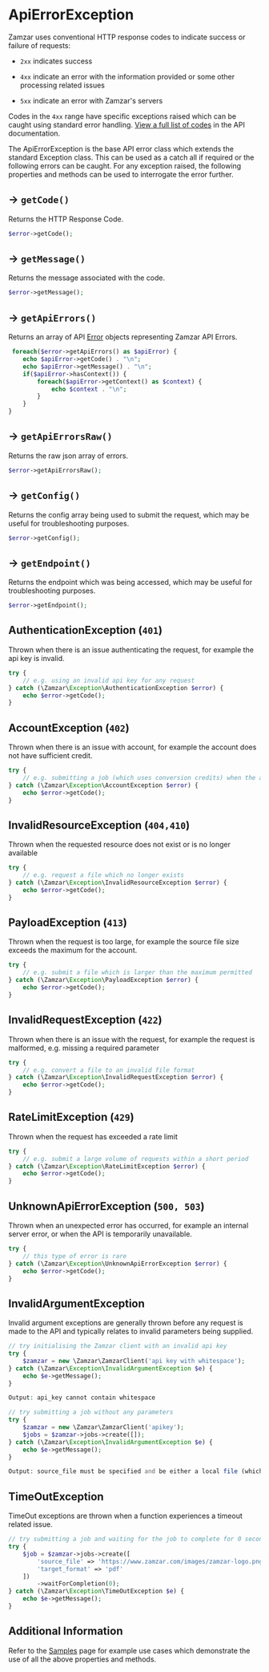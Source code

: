 # ApiErrorException

Zamzar uses conventional HTTP response codes to indicate success or failure of requests:

-  <code>2xx</code> indicates success

 - <code>4xx</code> indicate an error with the information provided or some other processing related issues

 - <code>5xx</code> indicate an error with Zamzar's servers

Codes in the <code>4xx</code> range have specific exceptions raised which can be caught using standard error handling. [View a full list of codes](https://developers.zamzar.com/docs#section-Response_codes) in the API documentation.

The ApiErrorException is the base API error class which extends the standard Exception class. This can be used as a catch all if required or the following errors can be caught. For any exception raised, the following properties and methods can be used to interrogate the error further.

## -> <code>getCode()</code>

Returns the HTTP Response Code.

```php
$error->getCode();
```

## -> <code>getMessage()</code>

Returns the message associated with the code.

```php
$error->getMessage();
```

## -> <code>getApiErrors()</code>

Returns an array of API [Error](error.md) objects representing Zamzar API Errors.

```php
 foreach($error->getApiErrors() as $apiError) {
    echo $apiError->getCode() . "\n";
    echo $apiError->getMessage() . "\n";
    if($apiError->hasContext()) {
        foreach($apiError->getContext() as $context) {
            echo $context . "\n";
        }
    }
}
```

## -> <code>getApiErrorsRaw()</code>

Returns the raw json array of errors.

```php
$error->getApiErrorsRaw();
```

## -> <code>getConfig()</code>

Returns the config array being used to submit the request, which may be useful for troubleshooting purposes.

```php
$error->getConfig();
```

## -> <code>getEndpoint()</code>

Returns the endpoint which was being accessed, which may be useful for troubleshooting purposes.

```php
$error->getEndpoint();
```

## AuthenticationException (<code>401</code>)

Thrown when there is an issue authenticating the request, for example the api key is invalid.

```php
try {
    // e.g. using an invalid api key for any request
} catch (\Zamzar\Exception\AuthenticationException $error) {
    echo $error->getCode();
}
```

## AccountException (<code>402</code>)

Thrown when there is an issue with account, for example the account does not have sufficient credit.

```php
try {
    // e.g. submitting a job (which uses conversion credits) when the account does not have sufficient conversion credits available
} catch (\Zamzar\Exception\AccountException $error) {
    echo $error->getCode();
}
```

## InvalidResourceException (<code>404,410</code>)

Thrown when the requested resource does not exist or is no longer available

```php
try {
    // e.g. request a file which no longer exists
} catch (\Zamzar\Exception\InvalidResourceException $error) {
    echo $error->getCode();
}
```

## PayloadException (<code>413</code>)

Thrown when the request is too large, for example the source file size exceeds the maximum for the account.

```php
try {
    // e.g. submit a file which is larger than the maximum permitted
} catch (\Zamzar\Exception\PayloadException $error) {
    echo $error->getCode();
}
```

## InvalidRequestException (<code>422</code>)

Thrown when there is an issue with the request, for example the request is malformed, e.g. missing a required parameter

```php
try {
    // e.g. convert a file to an invalid file format
} catch (\Zamzar\Exception\InvalidRequestException $error) {
    echo $error->getCode();
}
```

## RateLimitException (<code>429</code>)

Thrown when the request has exceeded a rate limit

```php
try {
    // e.g. submit a large volume of requests within a short period
} catch (\Zamzar\Exception\RateLimitException $error) {
    echo $error->getCode();
}
```

## UnknownApiErrorException (<code>500, 503</code>)

Thrown when an unexpected error has occurred, for example an internal server error, or when the API is temporarily unavailable.

```php
try {
    // this type of error is rare
} catch (\Zamzar\Exception\UnknownApiErrorException $error) {
    echo $error->getCode();
}
```

## InvalidArgumentException

Invalid argument exceptions are generally thrown before any request is made to the API and typically relates to invalid parameters being supplied.

```php
// try initialising the Zamzar client with an invalid api key
try {
    $zamzar = new \Zamzar\ZamzarClient('api key with whitespace');
} catch (\Zamzar\Exception\InvalidArgumentException $e) {
    echo $e->getMessage();
}
```

```php
Output: api_key cannot contain whitespace
```

```php
// try submitting a job without any parameters
try {
    $zamzar = new \Zamzar\ZamzarClient('apikey');
    $jobs = $zamzar->jobs->create([]);
} catch (\Zamzar\Exception\InvalidArgumentException $e) {
    echo $e->getMessage();
}
```

```php
Output: source_file must be specified and be either a local file (which exists) or a supported type of remote file.
```

## TimeOutException

TimeOut exceptions are thrown when a function experiences a timeout related issue.

```php
// try submitting a job and waiting for the job to complete for 0 seconds
try {
    $job = $zamzar->jobs->create([
  	    'source_file' => 'https://www.zamzar.com/images/zamzar-logo.png',
  	    'target_format' => 'pdf'
    ])
  	    ->waitForCompletion(0);
} catch (\Zamzar\Exception\TimeOutException $e) {
    echo $e->getMessage();
}
```

## Additional Information

Refer to the [Samples](samples.md) page for example use cases which demonstrate the use of all the above properties and methods.